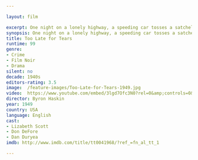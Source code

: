 ```yaml
---

layout: film

excerpt: One night on a lonely highway, a speeding car tosses a satchel of money, meant for somebody else, into Jane and Alan Palmer's back seat. Alan wants to turn it over to the police, but Jane, with luxury within her reach, persuades him to hang onto it "for a while." Soon, the Palmers are traced by one Danny Fuller, a sleazy character who claims the money is his. To hang onto it, Jane will need all the qualities of an ultimate femme fatale...and does she ever have them!
synopsis: One night on a lonely highway, a speeding car tosses a satchel of money, meant for somebody else, into Jane and Alan Palmer's back seat. Alan wants to turn it over to the police, but Jane, with luxury within her reach, persuades him to hang onto it "for a while." Soon, the Palmers are traced by one Danny Fuller, a sleazy character who claims the money is his. To hang onto it, Jane will need all the qualities of an ultimate femme fatale...and does she ever have them!
title: Too Late for Tears
runtime: 99
genre: 
- Crime
- Film Noir 
- Drama
silent: no
decade: 1940s
editors-rating: 3.5
image:  /feature-images/Too-Late-for-Tears-1949.jpg
video:  https://www.youtube.com/embed/3lgd7Ofc3N0?rel=0&amp;controls=0&amp;showinfo=0 
director: Byron Haskin
year: 1949
country: USA
language: English
cast:
- Lizabeth Scott
- Don DeFore
- Dan Duryea
imdb: http://www.imdb.com/title/tt0041968/?ref_=fn_al_tt_1

--- 
```


